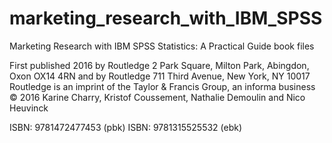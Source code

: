 # marketing_research_with_IBM_SPSS
Marketing Research with IBM SPSS Statistics: A Practical Guide book files


First published 2016 by Routledge
2 Park Square, Milton Park, Abingdon, Oxon OX14 4RN and by Routledge
711 Third Avenue, New York, NY 10017
Routledge is an imprint of the Taylor & Francis Group, an informa business
© 2016 Karine Charry, Kristof Coussement, Nathalie Demoulin and Nico Heuvinck

ISBN: 9781472477453 (pbk)
ISBN: 9781315525532 (ebk)
